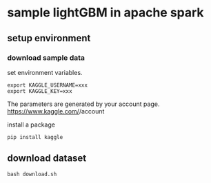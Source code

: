 # sample lightGBM in apache spark

## setup environment

### download sample data

set environment variables.

```shell
export KAGGLE_USERNAME=xxx
export KAGGLE_KEY=xxx
```

The parameters are generated by your account page. https://www.kaggle.com/<username>/account

install a package

```shell
pip install kaggle
```

## download dataset

```shell
bash download.sh
```
